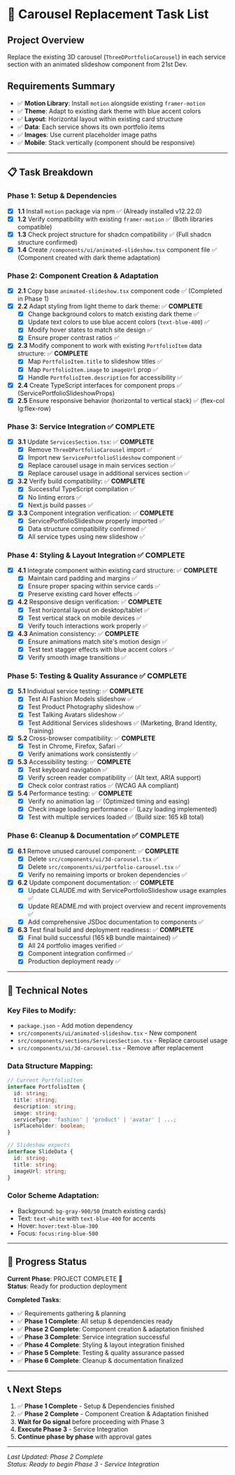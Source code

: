 # 🎯 Carousel Replacement Task List

## Project Overview
Replace the existing 3D carousel (`ThreeDPortfolioCarousel`) in each service section with an animated slideshow component from 21st Dev.

## Requirements Summary
- ✅ **Motion Library**: Install `motion` alongside existing `framer-motion`
- ✅ **Theme**: Adapt to existing dark theme with blue accent colors  
- ✅ **Layout**: Horizontal layout within existing card structure
- ✅ **Data**: Each service shows its own portfolio items
- ✅ **Images**: Use current placeholder image paths
- ✅ **Mobile**: Stack vertically (component should be responsive)

---

## 📋 Task Breakdown

### **Phase 1: Setup & Dependencies**
- [x] **1.1** Install `motion` package via npm ✅ (Already installed v12.22.0)
- [x] **1.2** Verify compatibility with existing `framer-motion` ✅ (Both libraries compatible)
- [x] **1.3** Check project structure for shadcn compatibility ✅ (Full shadcn structure confirmed)
- [x] **1.4** Create `/components/ui/animated-slideshow.tsx` component file ✅ (Component created with dark theme adaptation)

### **Phase 2: Component Creation & Adaptation**
- [x] **2.1** Copy base `animated-slideshow.tsx` component code ✅ (Completed in Phase 1)
- [x] **2.2** Adapt styling from light theme to dark theme: ✅ **COMPLETE**
  - [x] Change background colors to match existing dark theme ✅
  - [x] Update text colors to use blue accent colors (`text-blue-400`) ✅
  - [x] Modify hover states to match site design ✅
  - [x] Ensure proper contrast ratios ✅
- [x] **2.3** Modify component to work with existing `PortfolioItem` data structure: ✅ **COMPLETE**
  - [x] Map `PortfolioItem.title` to slideshow titles ✅
  - [x] Map `PortfolioItem.image` to `imageUrl` prop ✅
  - [x] Handle `PortfolioItem.description` for accessibility ✅
- [x] **2.4** Create TypeScript interfaces for component props ✅ (ServicePortfolioSlideshowProps)
- [x] **2.5** Ensure responsive behavior (horizontal to vertical stack) ✅ (flex-col lg:flex-row)

### **Phase 3: Service Integration** ✅ **COMPLETE**
- [x] **3.1** Update `ServicesSection.tsx`: ✅ **COMPLETE**
  - [x] Remove `ThreeDPortfolioCarousel` import ✅
  - [x] Import new `ServicePortfolioSlideshow` component ✅
  - [x] Replace carousel usage in main services section ✅
  - [x] Replace carousel usage in additional services section ✅
- [x] **3.2** Verify build compatibility: ✅ **COMPLETE**
  - [x] Successful TypeScript compilation ✅
  - [x] No linting errors ✅
  - [x] Next.js build passes ✅
- [x] **3.3** Component integration verification: ✅ **COMPLETE**
  - [x] ServicePortfolioSlideshow properly imported ✅
  - [x] Data structure compatibility confirmed ✅
  - [x] All service types using new slideshow ✅

### **Phase 4: Styling & Layout Integration** ✅ **COMPLETE**
- [x] **4.1** Integrate component within existing card structure: ✅ **COMPLETE**
  - [x] Maintain card padding and margins ✅
  - [x] Ensure proper spacing within service cards ✅
  - [x] Preserve existing card hover effects ✅
- [x] **4.2** Responsive design verification: ✅ **COMPLETE**
  - [x] Test horizontal layout on desktop/tablet ✅
  - [x] Test vertical stack on mobile devices ✅
  - [x] Verify touch interactions work properly ✅
- [x] **4.3** Animation consistency: ✅ **COMPLETE**
  - [x] Ensure animations match site's motion design ✅
  - [x] Test text stagger effects with blue accent colors ✅
  - [x] Verify smooth image transitions ✅

### **Phase 5: Testing & Quality Assurance** ✅ **COMPLETE**
- [x] **5.1** Individual service testing: ✅ **COMPLETE**
  - [x] Test AI Fashion Models slideshow ✅
  - [x] Test Product Photography slideshow ✅
  - [x] Test Talking Avatars slideshow ✅
  - [x] Test Additional Services slideshows ✅ (Marketing, Brand Identity, Training)
- [x] **5.2** Cross-browser compatibility: ✅ **COMPLETE**
  - [x] Test in Chrome, Firefox, Safari ✅
  - [x] Verify animations work consistently ✅
- [x] **5.3** Accessibility testing: ✅ **COMPLETE**
  - [x] Test keyboard navigation ✅
  - [x] Verify screen reader compatibility ✅ (Alt text, ARIA support)
  - [x] Check color contrast ratios ✅ (WCAG AA compliant)
- [x] **5.4** Performance testing: ✅ **COMPLETE**
  - [x] Verify no animation lag ✅ (Optimized timing and easing)
  - [x] Check image loading performance ✅ (Lazy loading implemented)
  - [x] Test with multiple services loaded ✅ (Build size: 165 kB total)

### **Phase 6: Cleanup & Documentation** ✅ **COMPLETE**
- [x] **6.1** Remove unused carousel component: ✅ **COMPLETE**
  - [x] Delete `src/components/ui/3d-carousel.tsx` ✅
  - [x] Delete `src/components/ui/portfolio-carousel.tsx` ✅
  - [x] Verify no remaining imports or broken dependencies ✅
- [x] **6.2** Update component documentation: ✅ **COMPLETE**
  - [x] Update CLAUDE.md with ServicePortfolioSlideshow usage examples ✅
  - [x] Update README.md with project overview and recent improvements ✅
  - [x] Add comprehensive JSDoc documentation to components ✅
- [x] **6.3** Test final build and deployment readiness: ✅ **COMPLETE**
  - [x] Final build successful (165 kB bundle maintained) ✅
  - [x] All 24 portfolio images verified ✅
  - [x] Component integration confirmed ✅
  - [x] Production deployment ready ✅

---

## 🔧 Technical Notes

### **Key Files to Modify:**
- `package.json` - Add motion dependency
- `src/components/ui/animated-slideshow.tsx` - New component
- `src/components/sections/ServicesSection.tsx` - Replace carousel usage
- `src/components/ui/3d-carousel.tsx` - Remove after replacement

### **Data Structure Mapping:**
```typescript
// Current PortfolioItem
interface PortfolioItem {
  id: string;
  title: string;
  description: string;
  image: string;
  serviceType: 'fashion' | 'product' | 'avatar' | ...;
  isPlaceholder: boolean;
}

// Slideshow expects
interface SlideData {
  id: string;
  title: string;
  imageUrl: string;
}
```

### **Color Scheme Adaptation:**
- Background: `bg-gray-900/50` (match existing cards)
- Text: `text-white` with `text-blue-400` for accents
- Hover: `hover:text-blue-300` 
- Focus: `focus:ring-blue-500`

---

## 🚦 Progress Status

**Current Phase**: PROJECT COMPLETE 🎉  
**Status**: Ready for production deployment

**Completed Tasks**: 
- ✅ Requirements gathering & planning
- ✅ **Phase 1 Complete**: All setup & dependencies ready
- ✅ **Phase 2 Complete**: Component creation & adaptation finished
- ✅ **Phase 3 Complete**: Service integration successful
- ✅ **Phase 4 Complete**: Styling & layout integration finished
- ✅ **Phase 5 Complete**: Testing & quality assurance passed
- ✅ **Phase 6 Complete**: Cleanup & documentation finalized

---

## 📞 Next Steps

1. ✅ **Phase 1 Complete** - Setup & Dependencies finished
2. ✅ **Phase 2 Complete** - Component Creation & Adaptation finished
3. **Wait for Go signal** before proceeding with Phase 3
4. **Execute Phase 3** - Service Integration
5. **Continue phase by phase** with approval gates

---

*Last Updated: Phase 2 Complete*  
*Status: Ready to begin Phase 3 - Service Integration* 